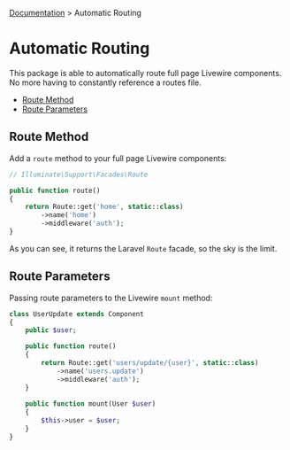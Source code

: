 [Documentation](index.md) > Automatic Routing

# Automatic Routing

This package is able to automatically route full page Livewire components. No more having to constantly reference a routes file.

- [Route Method](#route-method)
- [Route Parameters](#route-parameters)

## Route Method

Add a `route` method to your full page Livewire components:

```php
// Illuminate\Support\Facades\Route

public function route()
{
    return Route::get('home', static::class)
        ->name('home')
        ->middleware('auth');
}
```

As you can see, it returns the Laravel `Route` facade, so the sky is the limit.

## Route Parameters

Passing route parameters to the Livewire `mount` method:

```php
class UserUpdate extends Component
{
    public $user;

    public function route()
    {
        return Route::get('users/update/{user}', static::class)
            ->name('users.update')
            ->middleware('auth');
    }
    
    public function mount(User $user)
    {
        $this->user = $user;
    }
}
```
